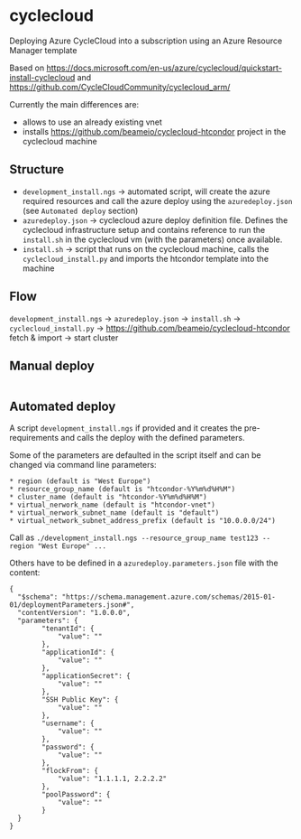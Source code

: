 # cyclecloud

Deploying Azure CycleCloud into a subscription using an Azure Resource Manager template

Based on https://docs.microsoft.com/en-us/azure/cyclecloud/quickstart-install-cyclecloud and  https://github.com/CycleCloudCommunity/cyclecloud_arm/


Currently the main differences are:
- allows to use an already existing vnet
- installs https://github.com/beameio/cyclecloud-htcondor project in the cyclecloud machine

## Structure
* `development_install.ngs`  -> automated script, will create the azure required resources and call the azure deploy using the `azuredeploy.json` (see `Automated deploy` section)
* `azuredeploy.json` -> cyclecloud azure deploy definition file. Defines the cyclecloud infrastructure setup and contains reference to run the `install.sh` in the cyclecloud vm (with the parameters) once available.
* `install.sh` -> script that runs on the cyclecloud machine, calls the `cyclecloud_install.py` and imports the htcondor template into the machine

## Flow
`development_install.ngs` -> `azuredeploy.json` -> `install.sh` -> `cyclecloud_install.py`
																-> https://github.com/beameio/cyclecloud-htcondor fetch & import
																-> start cluster
## Manual deploy

<p><a target="_blank" title="Deploy to Azure" href="https://portal.azure.com/#create/Microsoft.Template/uri/https%3A%2F%2Fraw.githubusercontent.com%2Fbeameio%2Fcyclecloud%2Fmaster%2Fazuredeploy.json" data-linktype="external">
<img src="https://azuredeploy.net/deploybutton.svg" alt="" data-linktype="external">
</a></p>


## Automated deploy

A script `development_install.ngs` if provided and it creates the pre-requirements and calls the deploy with the defined parameters.

Some of the parameters are defaulted in the script itself and can be changed via command line parameters:

    * region (default is "West Europe")
	* resource_group_name (default is "htcondor-%Y%m%d%H%M")
	* cluster_name (default is "htcondor-%Y%m%d%H%M")
	* virtual_nerwork_name (default is "htcondor-vnet")
	* virtual_nerwork_subnet_name (default is "default")
	* virtual_network_subnet_address_prefix (default is "10.0.0.0/24")

Call as `./development_install.ngs --resource_group_name test123 --region "West Europe" ...`


Others have to be defined in a `azuredeploy.parameters.json` file with the content:
```
{
  "$schema": "https://schema.management.azure.com/schemas/2015-01-01/deploymentParameters.json#",
  "contentVersion": "1.0.0.0",
  "parameters": {
		"tenantId": {
			"value": ""
		},
		"applicationId": {
			"value": ""
		},
		"applicationSecret": {
			"value": ""
		},
		"SSH Public Key": {
			"value": ""
		},
		"username": {
			"value": ""
		},
		"password": {
			"value": ""
		},
		"flockFrom": {
			"value": "1.1.1.1, 2.2.2.2"
		},
		"poolPassword": {
			"value": ""
		}
  }
}
```